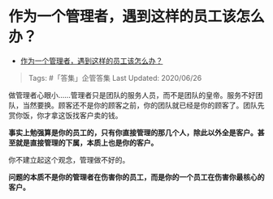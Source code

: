 # 作为一个管理者，遇到这样的员工该怎么办？

- [作为一个管理者，遇到这样的员工该怎么办？](https://www.zhihu.com/question/303219114/answer/536492312)

>Tags: #「答集」企管答集 
>Last Updated:  2020/06/26 

做管理者心眼小……管理者只是团队的服务人员，而不是团队的皇帝。服务不好团队，当然要换。顾客还不是你的顾客之前，你的团队就已经是你的顾客了。团队先赏你饭，你才拿这饭找客户卖的钱。

**事实上勉强算是你的员工的，只有你直接管理的那几个人，除此以外全是客户。甚至就是直接管理的下属，本质上也是你的客户。**

你不建立起这个观念，管理做不好的。

**问题的本质不是你的管理者在伤害你的员工，而是你的一个员工在伤害你最核心的客户。**
